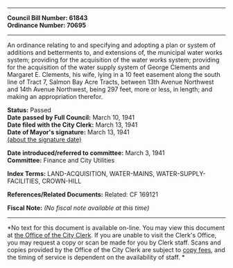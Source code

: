 * * * * *  
  
**Council Bill Number: [](#h0)[](#h2)61843**   
**Ordinance Number: 70695**  
  
* * * * *  
  
An ordinance relating to and specifying and adopting a plan or system of additions and betterments to, and extensions of, the municipal water works system; providing for the acquisition of the water works system; providing for the acquisition of the water supply system of George Clements and Margaret E. Clements, his wife, lying in a 10 feet easement along the south line of Tract 7, Salmon Bay Acre Tracts, between 13th Avenue Northwest and 14th Avenue Northwest, being 297 feet, more or less, in length; and making an appropriation therefor.  
  
**Status:** Passed   
**Date passed by Full Council:** March 10, 1941   
**Date filed with the City Clerk:** March 13, 1941   
**Date of Mayor's signature:** March 13, 1941   
[(about the signature date)](/~public/approvaldate.htm)   
  
  
**Date introduced/referred to committee:** March 3, 1941   
**Committee:** Finance and City Utilities   
  
**Index Terms:** LAND-ACQUISITION, WATER-MAINS, WATER-SUPPLY-FACILITIES, CROWN-HILL  
  
**References/Related Documents:** Related: CF 169121  
  
**Fiscal Note:** *(No fiscal note available at this time)*  
  
* * * * *  
  
*No text for this document is available on-line. You may view this document at [the Office of the City Clerk](http://www.seattle.gov/leg/clerk/contactUs.htm). If you are unable to visit the Clerk's Office, you may request a copy or scan be made for you by Clerk staff. Scans and copies provided by the Office of the City Clerk are subject to [copy fees](http://clerk.seattle.gov/~public/clerkfees.htm), and the timing of service is dependent on the availability of staff. *  
  
  
